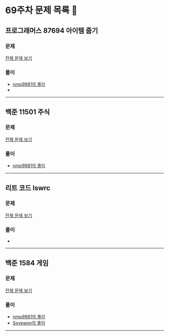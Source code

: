 # 69주차 문제 목록 📝

## 프로그래머스 87694 아이템 줍기  
### 문제
[전체 문제 보기](https://school.programmers.co.kr/learn/courses/30/lessons/87694)

### 풀이
- [nmp9981의 풀이](https://blog.naver.com/tybnasgo/223094059951)
- 
___

## 백준 11501 주식      
### 문제
[전체 문제 보기](https://www.acmicpc.net/problem/11501)

### 풀이
- [nmp9981의 풀이](https://blog.naver.com/tybnasgo/223095400808)

___

## 리트 코드 lswrc  
### 문제
[전체 문제 보기](https://leetcode.com/problems/longest-substring-without-repeating-characters/)

### 풀이
-
___

## 백준 1584 게임      
### 문제
[전체 문제 보기](https://www.acmicpc.net/problem/1584)

### 풀이
- [nmp9981의 풀이](https://blog.naver.com/tybnasgo/223094137606)
- [Soyewon의 풀이](https://github.com/SolveGuys/AlgorithmStudy/blob/master/69week/Soyewon/BOJ1584.cpp)
___
